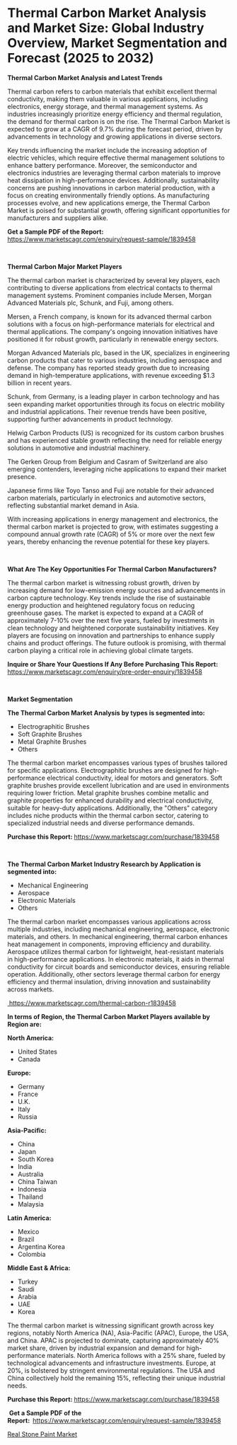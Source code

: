 <p><h1>Thermal Carbon Market Analysis and Market Size: Global Industry Overview, Market Segmentation and Forecast (2025 to 2032)</h1></p><p><strong>Thermal Carbon Market Analysis and Latest Trends</strong></p>
<p><p>Thermal carbon refers to carbon materials that exhibit excellent thermal conductivity, making them valuable in various applications, including electronics, energy storage, and thermal management systems. As industries increasingly prioritize energy efficiency and thermal regulation, the demand for thermal carbon is on the rise. The Thermal Carbon Market is expected to grow at a CAGR of 9.7% during the forecast period, driven by advancements in technology and growing applications in diverse sectors. </p><p>Key trends influencing the market include the increasing adoption of electric vehicles, which require effective thermal management solutions to enhance battery performance. Moreover, the semiconductor and electronics industries are leveraging thermal carbon materials to improve heat dissipation in high-performance devices. Additionally, sustainability concerns are pushing innovations in carbon material production, with a focus on creating environmentally friendly options. As manufacturing processes evolve, and new applications emerge, the Thermal Carbon Market is poised for substantial growth, offering significant opportunities for manufacturers and suppliers alike.</p></p>
<p><strong>Get a Sample PDF of the Report:&nbsp;</strong> <a href="https://www.marketscagr.com/enquiry/request-sample/1839458?utm_campaign=3277&utm_medium=2&utm_source=Github&utm_content=ia&utm_term=01042025&utm_id=thermal-carbon">https://www.marketscagr.com/enquiry/request-sample/1839458</a></p>
<p>&nbsp;</p>
<p><strong>Thermal Carbon Major Market Players</strong></p>
<p><p>The thermal carbon market is characterized by several key players, each contributing to diverse applications from electrical contacts to thermal management systems. Prominent companies include Mersen, Morgan Advanced Materials plc, Schunk, and Fuji, among others.</p><p>Mersen, a French company, is known for its advanced thermal carbon solutions with a focus on high-performance materials for electrical and thermal applications. The company's ongoing innovation initiatives have positioned it for robust growth, particularly in renewable energy sectors.</p><p>Morgan Advanced Materials plc, based in the UK, specializes in engineering carbon products that cater to various industries, including aerospace and defense. The company has reported steady growth due to increasing demand in high-temperature applications, with revenue exceeding $1.3 billion in recent years.</p><p>Schunk, from Germany, is a leading player in carbon technology and has seen expanding market opportunities through its focus on electric mobility and industrial applications. Their revenue trends have been positive, supporting further advancements in product technology.</p><p>Helwig Carbon Products (US) is recognized for its custom carbon brushes and has experienced stable growth reflecting the need for reliable energy solutions in automotive and industrial machinery. </p><p>The Gerken Group from Belgium and Casram of Switzerland are also emerging contenders, leveraging niche applications to expand their market presence. </p><p>Japanese firms like Toyo Tanso and Fuji are notable for their advanced carbon materials, particularly in electronics and automotive sectors, reflecting substantial market demand in Asia.</p><p>With increasing applications in energy management and electronics, the thermal carbon market is projected to grow, with estimates suggesting a compound annual growth rate (CAGR) of 5% or more over the next few years, thereby enhancing the revenue potential for these key players.</p></p>
<p>&nbsp;</p>
<p><strong>What Are The Key Opportunities For Thermal Carbon Manufacturers?</strong></p>
<p><p>The thermal carbon market is witnessing robust growth, driven by increasing demand for low-emission energy sources and advancements in carbon capture technology. Key trends include the rise of sustainable energy production and heightened regulatory focus on reducing greenhouse gases. The market is expected to expand at a CAGR of approximately 7-10% over the next five years, fueled by investments in clean technology and heightened corporate sustainability initiatives. Key players are focusing on innovation and partnerships to enhance supply chains and product offerings. The future outlook is promising, with thermal carbon playing a critical role in achieving global climate targets.</p></p>
<p><strong>Inquire or Share Your Questions If Any Before Purchasing This Report:</strong> <a href="https://www.marketscagr.com/enquiry/pre-order-enquiry/1839458?utm_campaign=3277&utm_medium=2&utm_source=Github&utm_content=ia&utm_term=01042025&utm_id=thermal-carbon">https://www.marketscagr.com/enquiry/pre-order-enquiry/1839458</a></p>
<p>&nbsp;</p>
<p><strong>Market Segmentation</strong></p>
<p><strong>The Thermal Carbon Market Analysis by types is segmented into:</strong></p>
<p><ul><li>Electrographitic Brushes</li><li>Soft Graphite Brushes</li><li>Metal Graphite Brushes</li><li>Others</li></ul></p>
<p><p>The thermal carbon market encompasses various types of brushes tailored for specific applications. Electrographitic brushes are designed for high-performance electrical conductivity, ideal for motors and generators. Soft graphite brushes provide excellent lubrication and are used in environments requiring lower friction. Metal graphite brushes combine metallic and graphite properties for enhanced durability and electrical conductivity, suitable for heavy-duty applications. Additionally, the "Others" category includes niche products within the thermal carbon sector, catering to specialized industrial needs and diverse performance demands.</p></p>
<p><strong>Purchase this Report:&nbsp;</strong><a href="https://www.marketscagr.com/purchase/1839458?utm_campaign=3277&utm_medium=2&utm_source=Github&utm_content=ia&utm_term=01042025&utm_id=thermal-carbon">https://www.marketscagr.com/purchase/1839458</a></p>
<p>&nbsp;</p>
<p><strong>The Thermal Carbon Market Industry Research by Application is segmented into:</strong></p>
<p><ul><li>Mechanical Engineering</li><li>Aerospace</li><li>Electronic Materials</li><li>Others</li></ul></p>
<p><p>The thermal carbon market encompasses various applications across multiple industries, including mechanical engineering, aerospace, electronic materials, and others. In mechanical engineering, thermal carbon enhances heat management in components, improving efficiency and durability. Aerospace utilizes thermal carbon for lightweight, heat-resistant materials in high-performance applications. In electronic materials, it aids in thermal conductivity for circuit boards and semiconductor devices, ensuring reliable operation. Additionally, other sectors leverage thermal carbon for energy efficiency and thermal insulation, driving innovation and sustainability across markets.</p></p>
<p><a href="https://www.marketscagr.com/thermal-carbon-r1839458?utm_campaign=3277&utm_medium=2&utm_source=Github&utm_content=ia&utm_term=01042025&utm_id=thermal-carbon">&nbsp;https://www.marketscagr.com/thermal-carbon-r1839458</a></p>
<p><strong>In terms of Region, the Thermal Carbon Market Players available by Region are:</strong></p>
<p>
    <p> <strong> North America: </strong>
        <ul>
            <li>United States</li>
            <li>Canada</li>
        </ul>
        </p> 
    <p> <strong> Europe: </strong>
        <ul>
            <li>Germany</li>
            <li>France</li>
            <li>U.K.</li>
            <li>Italy</li>
            <li>Russia</li>
        </ul>
        </p> 
    <p> <strong> Asia-Pacific: </strong>
        <ul>
            <li>China</li>
            <li>Japan</li>
            <li>South Korea</li>
            <li>India</li>
            <li>Australia</li>
            <li>China Taiwan</li>
            <li>Indonesia</li>
            <li>Thailand</li>
            <li>Malaysia</li>
        </ul>
        </p> 
    <p> <strong> Latin America: </strong>
        <ul>
            <li>Mexico</li>
            <li>Brazil</li>
            <li>Argentina Korea</li>
            <li>Colombia</li>
        </ul>
        </p> 
    <p> <strong> Middle East & Africa: </strong>
        <ul>
            <li>Turkey</li>
            <li>Saudi</li>
            <li>Arabia</li>
            <li>UAE</li>
            <li>Korea</li>
        </ul>
    </p>
    </p>
<p><p>The thermal carbon market is witnessing significant growth across key regions, notably North America (NA), Asia-Pacific (APAC), Europe, the USA, and China. APAC is projected to dominate, capturing approximately 40% market share, driven by industrial expansion and demand for high-performance materials. North America follows with a 25% share, fueled by technological advancements and infrastructure investments. Europe, at 20%, is bolstered by stringent environmental regulations. The USA and China collectively hold the remaining 15%, reflecting their unique industrial needs.</p></p>
<p><strong>Purchase this Report: </strong><a href="https://www.marketscagr.com/purchase/1839458?utm_campaign=3277&utm_medium=2&utm_source=Github&utm_content=ia&utm_term=01042025&utm_id=thermal-carbon">https://www.marketscagr.com/purchase/1839458</a></p>
<p>&nbsp;<strong>Get a Sample PDF of the Report:&nbsp;&nbsp;</strong><a href="https://www.marketscagr.com/enquiry/request-sample/1839458?utm_campaign=3277&utm_medium=2&utm_source=Github&utm_content=ia&utm_term=01042025&utm_id=thermal-carbon">https://www.marketscagr.com/enquiry/request-sample/1839458</a></p>
<p><strong></strong></p>
<p><p><a href="https://github.com/shirlantosx7/Market-Research-Report-List-1/blob/main/real-stone-paint-market.md?utm_campaign=3277&utm_medium=2&utm_source=Github&utm_content=ia&utm_term=01042025&utm_id=thermal-carbon">Real Stone Paint Market</a></p></p>